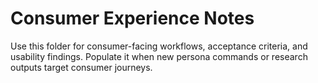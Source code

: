 # Consumer Experience Notes

Use this folder for consumer-facing workflows, acceptance criteria, and usability findings. Populate it when
new persona commands or research outputs target consumer journeys.
